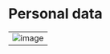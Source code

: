 # Personal data


||
|------------------|
| ![image](https://github.com/the1Riddle/alx-backend-user-data/assets/125451537/a432642d-3a73-487f-b930-41d861b54e8f) |
